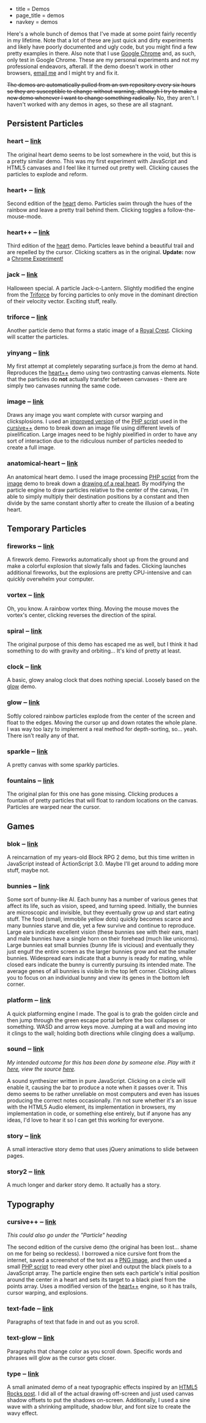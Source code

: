 * title = Demos
* page_title = demos
* navkey = demos

Here's a whole bunch of demos that I've made at some point fairly recently in my lifetime. Note that a lot of these are just quick and dirty experiments and likely have poorly documented and ugly code, but you might find a few pretty examples in there. Also note that I use <a href="http://google.com/chrome" target="_blank">Google Chrome</a> and, as such, only test in Google Chrome. These are my personal experiments and not my professional endeavors, afterall. If the demo doesn't work in other browsers, <a href="mailto:john@soofw.com">email me</a> and I might try and fix it.

<span style="text-decoration: line-through">The demos are automatically pulled from an svn repository every six hours so they are susceptible to change without warning, although I try to make a new demo whenever I want to change something radically.</span> No, they aren't. I haven't worked with any demos in ages, so these are all stagnant.


## Persistent Particles

### heart <span class="sub">&#8210; [link](http://soofw.com/demos/heart)</span>

The original heart demo seems to be lost somewhere in the void, but this is a pretty similar demo. This was my first experiment with JavaScript and HTML5 canvases and I feel like it turned out pretty well. Clicking causes the particles to explode and reform.

### heart+ <span class="sub">&#8210; [link](http://soofw.com/demos/heart+)</span>

Second edition of the <a href="/demos/heart">heart</a> demo. Particles swim through the hues of the rainbow and leave a pretty trail behind them. Clicking toggles a follow-the-mouse-mode.

### heart++ <span class="sub">&#8210; [link](http://soofw.com/demos/heart++)</span>

Third edition of the <a href="/demos/heart">heart</a> demo. Particles leave behind a beautiful trail and are repelled by the cursor. Clicking scatters as in the original. <span style="font-weight: bold">Update:</span> now a <a href="http://www.chromeexperiments.com/detail/rainbow-heart/" target="_blank">Chrome Experiment!</a>

### jack <span class="sub">&#8210; [link](http://soofw.com/demos/jack)</span>

Halloween special. A particle Jack-o-Lantern. Slightly modified the engine from the <a href="/demos/triforce">Triforce</a> by forcing particles to only move in the dominant direction of their velocity vector. Exciting stuff, really.

### triforce <span class="sub">&#8210; [link](http://soofw.com/demos/triforce)</span>

Another particle demo that forms a static image of a <a href="http://www.zeldawiki.org/Royal_Crest" target="_blank">Royal Crest</a>. Clicking will scatter the particles.

### yinyang <span class="sub">&#8210; [link](http://soofw.com/demos/yinyang)</span>

My first attempt at completely separating surface.js from the demo at hand. Reproduces the <a href="http://soofw.com/demos/heart++/">heart++</a> demo using two contrasting canvas elements. Note that the particles do <b>not</b> actually transfer between canvases - there are simply two canvases running the same code.

### image <span class="sub">&#8210; [link](http://soofw.com/demos/image)</span>

Draws any image you want complete with cursor warping and clicksplosions. I used an <a href="/demos/image/proc.phps">improved version</a> of the <a href="/demos/cursive++/ilu.phps">PHP script</a> used in the <a href="/demos/cursive++">cursive++</a> demo to break down an image file using different levels of pixelification. Large images need to be highly pixelified in order to have any sort of interaction due to the ridiculous number of particles needed to create a full image.

### anatomical-heart <span class="sub">&#8210; [link](http://soofw.com/demos/anatomical-heart)</span>

An anatomical heart demo. I used the image processing <a href="/demos/image/proc.phps">PHP script</a> from the <a href="/demos/image">image</a> demo to break down a <a href="/demos/anatomical-heart/heart.gif">drawing of a real heart</a>. By modifying the particle engine to draw particles relative to the center of the canvas, I'm able to simply multiply their destination positions by a constant and then divide by the same constant shortly after to create the illusion of a beating heart.


## Temporary Particles

### fireworks <span class="sub">&#8210; [link](http://soofw.com/demos/fireworks)</span>

A firework demo. Fireworks automatically shoot up from the ground and make a colorful explosion that slowly falls and fades. Clicking launches additional fireworks, but the explosions are pretty CPU-intensive and can quickly overwhelm your computer.

### vortex <span class="sub">&#8210; [link](http://soofw.com/demos/vortex)</span>

Oh, you know. A rainbow vortex thing. Moving the mouse moves the vortex's center, clicking reverses the direction of the spiral.

### spiral <span class="sub">&#8210; [link](http://soofw.com/demos/spiral)</span>

The original purpose of this demo has escaped me as well, but I think it had something to do with gravity and orbiting... It's kind of pretty at least.

### clock <span class="sub">&#8210; [link](http://soofw.com/demos/clock)</span>

A basic, glowy analog clock that does nothing special. Loosely based on the <a href="/demos/glow">glow</a> demo.


### glow <span class="sub">&#8210; [link](http://soofw.com/demos/glow)</span>

Softly colored rainbow particles explode from the center of the screen and float to the edges. Moving the cursor up and down rotates the whole plane. I was way too lazy to implement a real method for depth-sorting, so... yeah. There isn't really any of that.

### sparkle <span class="sub">&#8210; [link](http://soofw.com/demos/sparkle)</span>

A pretty canvas with some sparkly particles.

### fountains <span class="sub">&#8210; [link](http://soofw.com/demos/fountains)</span>

The original plan for this one has gone missing. Clicking produces a fountain of pretty particles that will float to random locations on the canvas. Particles are warped near the cursor.

## Games

### blok <span class="sub">&#8210; [link](http://soofw.com/demos/blok)</span>

A reincarnation of my years-old Block RPG 2 demo, but this time written in JavaScript instead of ActionScript 3.0. Maybe I'll get around to adding more stuff, maybe not.

### bunnies <span class="sub">&#8210; [link](http://soofw.com/demos/bunnies)</span>

Some sort of bunny-like AI. Each bunny has a number of various genes that affect its life, such as vision, speed, and turning speed. Initially, the bunnies are microscopic and invisible, but they eventually grow up and start eating stuff. The food (small, immobile yellow dots) quickly becomes scarce and many bunnies starve and die, yet a few survive and continue to reproduce. Large ears indicate excellent vision (these bunnies see with their ears, man) and male bunnies have a single horn on their forehead (much like unicorns). Large bunnies eat small bunnies (bunny life is vicious) and eventually they just engulf the entire screen as the larger bunnies grow and eat the smaller bunnies. Widespread ears indicate that a bunny is ready for mating, while closed ears indicate the bunny is currently pursuing its intended mate. The average genes of all bunnies is visible in the top left corner. Clicking allows you to focus on an individual bunny and view its genes in the bottom left corner.

### platform <span class="sub">&#8210; [link](http://soofw.com/demos/platform)</span>

A quick platforming engine I made. The goal is to grab the golden circle and then jump through the green escape portal before the box collapses or something. WASD and arrow keys move. Jumping at a wall and moving into it clings to the wall; holding both directions while clinging does a walljump.

### sound <span class="sub">&#8210; [link](http://soofw.com/demos/sound)</span>

*My intended outcome for this has been done by someone else. Play with it [here](http://carlbarrdahl.se/tm/), view the source [here](https://github.com/carlbarrdahl/tonematrix).*

A sound synthesizer written in pure JavaScript. Clicking on a circle will enable it, causing the bar to produce a note when it passes over it. This demo seems to be rather unreliable on most computers and even has issues producing the correct notes occasionally. I'm not sure whether it's an issue with the HTML5 Audio element, its implementation in browsers, my implementation in code, or something else entirely, but if anyone has any ideas, I'd love to hear it so I can get this working for everyone.

### story <span class="sub">&#8210; [link](http://soofw.com/demos/story)</span>

A small interactive story demo that uses jQuery animations to slide between pages.

### story2 <span class="sub">&#8210; [link](http://soofw.com/demos/story2)</span>

A much longer and darker story demo. It actually has a story.

## Typography

### cursive++ <span class="sub">&#8210; [link](http://soofw.com/demos/cursive++)</span>

*This could also go under the "Particle" heading*

The second edition of the cursive demo (the original has been lost... shame on me for being so reckless). I borrowed a nice cursive font from the internet, saved a screenshot of the text as a <a href="/demos/cursive++/iluj.png">PNG image</a>, and then used a small <a href="/demos/cursive++/ilu.phps">PHP script</a> to read every other pixel and output the black pixels to a JavaScript array. The particle engine then sets each particle's initial position around the center in a heart and sets its target to a black pixel from the points array. Uses a modified version of the <a href="/demos/heart++">heart++</a> engine, so it has trails, cursor warping, and explosions.

### text-fade <span class="sub">&#8210; [link](http://soofw.com/demos/text-fade)</span>

Paragraphs of text that fade in and out as you scroll.

### text-glow <span class="sub">&#8210; [link](http://soofw.com/demos/text-glow)</span>

Paragraphs that change color as you scroll down. Specific words and phrases will glow as the cursor gets closer.

### type <span class="sub">&#8210; [link](http://soofw.com/demos/type)</span>

A small animated demo of a neat typographic effects inspired by an <a href="http://www.html5rocks.com/en/tutorials/canvas/texteffects/#toc-spaceage" target="_blank" class="ext">HTML5 Rocks post</a>.  I did all of the actual drawing off-screen and just used canvas shadow offsets to put the shadows on-screen. Additionally, I used a sine wave with a shrinking amplitude, shadow blur, and font size to create the wavy effect.

